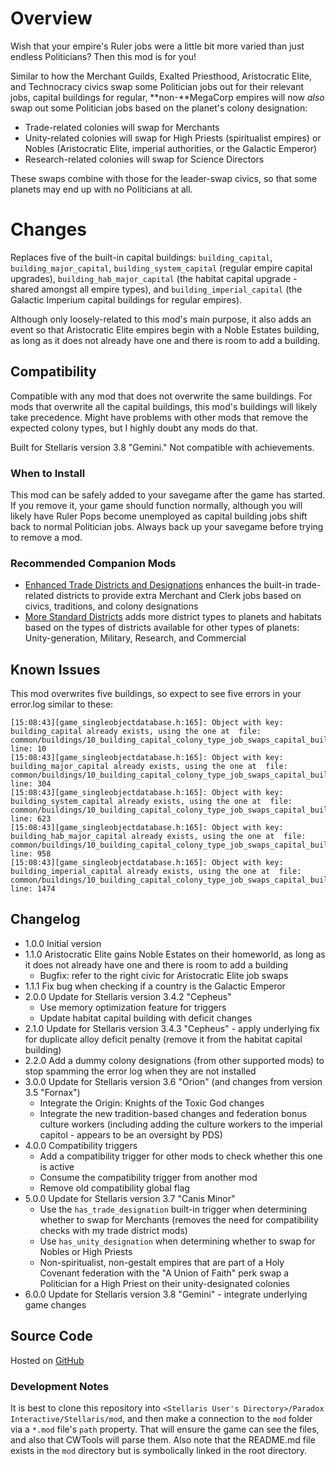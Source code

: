 # Overview

Wish that your empire's Ruler jobs were a little bit more varied than just endless Politicians?  Then this mod is for you!

Similar to how the Merchant Guilds, Exalted Priesthood, Aristocratic Elite, and Technocracy civics swap some Politician jobs out for their relevant jobs, capital buildings for regular, **non\-**MegaCorp empires will now _also_ swap out some Politician jobs based on the planet's colony designation:

* Trade-related colonies will swap for Merchants
* Unity-related colonies will swap for High Priests (spiritualist empires) or Nobles (Aristocratic Elite, imperial authorities, or the Galactic Emperor)
* Research-related colonies will swap for Science Directors

These swaps combine with those for the leader-swap civics, so that some planets may end up with no Politicians at all.

# Changes

Replaces five of the built-in capital buildings: `building_capital`, `building_major_capital`, `building_system_capital` (regular empire capital upgrades), `building_hab_major_capital` (the habitat capital upgrade - shared amongst all empire types), and `building_imperial_capital` (the Galactic Imperium capital buildings for regular empires).

Although only loosely-related to this mod's main purpose, it also adds an event so that Aristocratic Elite empires begin with a Noble Estates building, as long as it does not already have one and there is room to add a building.

## Compatibility

Compatible with any mod that does not overwrite the same buildings.  For mods that overwrite all the capital buildings, this mod's buildings will likely take precedence.  Might have problems with other mods that remove the expected colony types, but I highly doubt any mods do that.

Built for Stellaris version 3.8 "Gemini."  Not compatible with achievements.

### When to Install

This mod can be safely added to your savegame after the game has started.  If you remove it, your game should function normally, although you will likely have Ruler Pops become unemployed as capital building jobs shift back to normal Politician jobs.  Always back up your savegame before trying to remove a mod.

### Recommended Companion Mods

* [Enhanced Trade Districts and Designations](https://steamcommunity.com/sharedfiles/filedetails/?id=2641081470) enhances the built-in trade-related districts to provide extra Merchant and Clerk jobs based on civics, traditions, and colony designations
* [More Standard Districts](https://steamcommunity.com/sharedfiles/filedetails/?id=2650611194) adds more district types to planets and habitats based on the types of districts available for other types of planets: Unity-generation, Military, Research, and Commercial

## Known Issues

This mod overwrites five buildings, so expect to see five errors in your error.log similar to these:

```
[15:08:43][game_singleobjectdatabase.h:165]: Object with key: building_capital already exists, using the one at  file: common/buildings/10_building_capital_colony_type_job_swaps_capital_building_overrides.txt line: 10
[15:08:43][game_singleobjectdatabase.h:165]: Object with key: building_major_capital already exists, using the one at  file: common/buildings/10_building_capital_colony_type_job_swaps_capital_building_overrides.txt line: 304
[15:08:43][game_singleobjectdatabase.h:165]: Object with key: building_system_capital already exists, using the one at  file: common/buildings/10_building_capital_colony_type_job_swaps_capital_building_overrides.txt line: 623
[15:08:43][game_singleobjectdatabase.h:165]: Object with key: building_hab_major_capital already exists, using the one at  file: common/buildings/10_building_capital_colony_type_job_swaps_capital_building_overrides.txt line: 958
[15:08:43][game_singleobjectdatabase.h:165]: Object with key: building_imperial_capital already exists, using the one at  file: common/buildings/10_building_capital_colony_type_job_swaps_capital_building_overrides.txt line: 1474
```

## Changelog

* 1.0.0 Initial version
* 1.1.0 Aristocratic Elite gains Noble Estates on their homeworld, as long as it does not already have one and there is room to add a building
    * Bugfix: refer to the right civic for Aristocratic Elite job swaps
* 1.1.1 Fix bug when checking if a country is the Galactic Emperor
* 2.0.0 Update for Stellaris version 3.4.2 "Cepheus"
    * Use memory optimization feature for triggers
    * Update habitat capital building with deficit changes
* 2.1.0 Update for Stellaris version 3.4.3 "Cepheus" - apply underlying fix for duplicate alloy deficit penalty (remove it from the habitat capital building)
* 2.2.0 Add a dummy colony designations (from other supported mods) to stop spamming the error log when they are not installed
* 3.0.0 Update for Stellaris version 3.6 "Orion" (and changes from version 3.5 "Fornax")
    * Integrate the Origin: Knights of the Toxic God changes
    * Integrate the new tradition-based changes and federation bonus culture workers (including adding the culture workers to the imperial capitol - appears to be an oversight by PDS)
* 4.0.0 Compatibility triggers
    * Add a compatibility trigger for other mods to check whether this one is active
    * Consume the compatibility trigger from another mod
    * Remove old compatibility global flag
* 5.0.0 Update for Stellaris version 3.7 "Canis Minor"
    * Use the `has_trade_designation` built-in trigger when determining whether to swap for Merchants (removes the need for compatibility checks with my trade district mods)
    * Use `has_unity_designation` when determining whether to swap for Nobles or High Priests
    * Non-spiritualist, non-gestalt empires that are part of a Holy Covenant federation with the "A Union of Faith" perk swap a Politician for a High Priest on their unity-designated colonies
* 6.0.0 Update for Stellaris version 3.8 "Gemini" - integrate underlying game changes

## Source Code

Hosted on [GitHub](https://github.com/corsairmarks/building_capital_colony_type_job_swaps)

### Development Notes

It is best to clone this repository into `<Stellaris User's Directory>/Paradox Interactive/Stellaris/mod`, and then make a connection to the `mod` folder via a `*.mod` file's `path` property.  That will ensure the game can see the files, and also that CWTools will parse them.  Also note that the README.md file exists in the `mod` directory but is symbolically linked in the root directory.